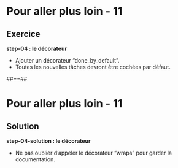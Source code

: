 <!-- .slide: class="exercice sfeir-bg-pink" -->

# Pour aller plus loin - 11

## Exercice

**step-04 : le décorateur**

* Ajouter un décorateur “done_by_default”.
* Toutes les nouvelles tâches devront être cochées par défaut.

##==##
<!-- .slide: class="exercice sfeir-bg-pink" -->

# Pour aller plus loin - 11

## Solution

**step-04-solution : le décorateur**

* Ne pas oublier d’appeler le décorateur “wraps” pour garder la documentation.
